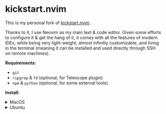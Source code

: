 # kickstart.nvim

This is my personal fork of [kickstart.nvim](https://github.com/nvim-lua/kickstart.nvim).

Thanks to it, I use Neovim as my main text & code editor. Given some efforts to configure it & get
the hang of it, it comes with all the features of modern IDEs, while being very light-weight, almost
infinitly customizable, and living in the terminal (meaning it can be installed and used directly
through SSH on remote machines).

**Requirements:**

- `git`
- `ripgrep` & `fd` (optional, for Telescope plugin)
- `npm` & `python` (optional, for some external tools)

**Install:**

<details>
<summary>MacOS</summary>

```shell
# to install the latest stable version:
brew install neovim
# or, to install the nightly version:
brew install --HEAD neovim

git clone --depth=1 https://github.com/clementjumel/kickstart.nvim ~/.config/nvim
# optionally, to install plugins & external tools from the command line:
nvim "+Lazy install" +qall
```

</details>
<details>
<summary>Ubuntu</summary>

```shell
apt install software-properties-common
add-apt-repository ppa:neovim-ppa/unstable
apt update
apt install neovim
git clone --depth=1 https://github.com/clementjumel/kickstart.nvim ~/.config/nvim
# optionally, to install plugins & external tools from the command line:
nvim "+Lazy install" +qall
```

</details>
